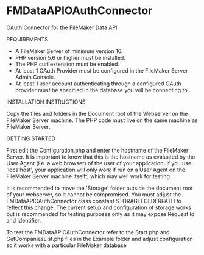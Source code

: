 # FMDataAPIOAuthConnector
OAuth Connector for the FileMaker Data API

REQUIREMENTS

- A FileMaker Server of minimum version 16.
- PHP version 5.6 or higher must be installed.
- The PHP curl extension must be enabled.
- At least 1 OAuth Provider must be configured in the FileMaker Server Admin Console.
- At least 1 user account authenticating through a configured OAuth provider must be specified in the database you will be connecting to.

INSTALLATION INSTRUCTIONS

Copy the files and folders in the Document root of the Webserver on the FileMaker Server machine. The PHP code must live on the same machine as FileMaker Server.

GETTING STARTED

First edit the Configuration.php and enter the hostname of the FileMaker Server. It is important to know that this is the hostname as evaluated by the User Agent (i.e. a web browser) of the user of your application. If you use 'localhost', your application will only work if run on a User Agent on the FileMaker Server machine itselft, which may well work for testing.

It is recommended to move the 'Storage' folder outside the document root of your webserver, so it cannot be compromised. You must adjust the FMDataAPIOAuthConnector class constant STORAGEFOLDERPATH to reflect this change. The current setup and configuration of storage works but is recommended for testing purposes only as it may expose Request Id and Identifier.

To test the FMDataAPIOAuthConnector refer to the Start.php and GetCompaniesList.php files in the Example folder and adjust configuration so it works with a particular FileMaker database
